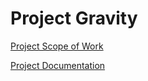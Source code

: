 # Project Gravity

[Project Scope of Work](https://docs.google.com/document/d/1ueX59sUOZ4-gaxnmQivlaF76aS_Z8t_VPesT9BoOMzU/edit?usp=sharing)

[Project Documentation](https://docs.google.com/document/d/1LxmsJiZsWyjzFlPBzjQN5B5uUVkCkVTO465w7tItw5M/edit?usp=sharing)

